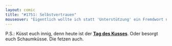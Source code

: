 ```yaml
---
layout: comic
title: "#1751: Selbstvertrauen"
mouseover: "Eigentlich wollte ich statt 'Unterstützung' ein Fremdwort nutzen, fand aber keins. Hätte wohl selbige gebraucht."
---
```


P.S.:
Küsst euch innig, denn heute ist der <a href="http://www.fonflatter.de/kalender"><strong>Tag des Kusses</strong></a>. 
Oder besorgt euch Schaumküsse. Die fetzen auch.
